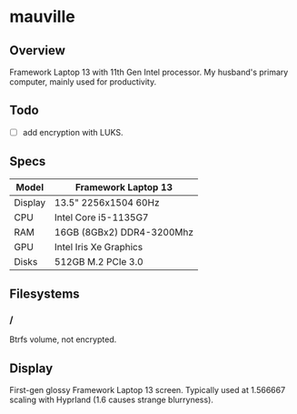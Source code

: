 # mauville
## Overview
Framework Laptop 13 with 11th Gen Intel processor. My husband's primary computer, mainly used for productivity.

## Todo
- [ ] add encryption with LUKS.

## Specs
| Model   | Framework Laptop 13       |
|---------|---------------------------|
| Display | 13.5" 2256x1504 60Hz      |
| CPU     | Intel Core i5-1135G7      |
| RAM     | 16GB (8GBx2) DDR4-3200Mhz |
| GPU     | Intel Iris Xe Graphics    |
| Disks   | 512GB M.2 PCIe 3.0        |

## Filesystems
### /
Btrfs volume, not encrypted.

## Display
First-gen glossy Framework Laptop 13 screen. Typically used at 1.566667 scaling with Hyprland (1.6 causes strange blurryness).
